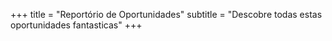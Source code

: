 +++
title = "Reportório de Oportunidades"
subtitle = "Descobre todas estas oportunidades fantasticas"
+++
